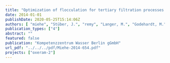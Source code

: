 ```yaml
---
title: "Optimization of flocculation for tertiary filtration processes and evaluation of sustainability of tertiary wastewater treatment"
date: 2014-01-01
publishDate: 2020-05-25T15:14:06Z
authors: [ "miehe", "Stüber, J.", "remy", "Langer, M.", "Godehardt, M.", "Boulestreau, M." ]
publication_types: ["4"]
abstract: ""
featured: false
publication: "Kompetenzzentrum Wasser Berlin gGmbH"
url_pdf: "../../../pdf/Miehe-2014-654.pdf"
projects: ["oxeram-2"]
---
```


